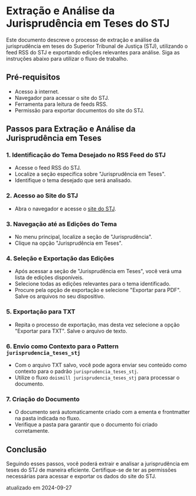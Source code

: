 # Extração e Análise da Jurisprudência em Teses do STJ

Este documento descreve o processo de extração e análise da jurisprudência em teses do Superior Tribunal de Justiça (STJ), utilizando o feed RSS do STJ e exportando edições relevantes para análise. Siga as instruções abaixo para utilizar o fluxo de trabalho.

## Pré-requisitos

- Acesso à internet.
- Navegador para acessar o site do STJ.
- Ferramenta para leitura de feeds RSS.
- Permissão para exportar documentos do site do STJ.

## Passos para Extração e Análise da Jurisprudência em Teses

### 1. Identificação do Tema Desejado no RSS Feed do STJ

- Acesse o feed RSS do STJ.
- Localize a seção específica sobre "Jurisprudência em Teses".
- Identifique o tema desejado que será analisado.

### 2. Acesso ao Site do STJ

- Abra o navegador e acesse o [site do STJ](https://www.stj.jus.br).
  
### 3. Navegação até as Edições do Tema

- No menu principal, localize a seção de "Jurisprudência".
- Clique na opção "Jurisprudência em Teses".

### 4. Seleção e Exportação das Edições

- Após acessar a seção de "Jurisprudência em Teses", você verá uma lista de edições disponíveis.
- Selecione todas as edições relevantes para o tema identificado.
- Procure pela opção de exportação e selecione "Exportar para PDF". Salve os arquivos no seu dispositivo.

### 5. Exportação para TXT

- Repita o processo de exportação, mas desta vez selecione a opção "Exportar para TXT". Salve o arquivo de texto.

### 6. Envio como Contexto para o Pattern `jurisprudencia_teses_stj`

- Com o arquivo TXT salvo, você pode agora enviar seu conteúdo como contexto para o padrão `jurisprudencia_teses_stj`.
- Utilize o fluxo `doismill jurisprudencia_teses_stj` para processar o documento.

### 7. Criação do Documento

- O documento será automaticamente criado com a ementa e frontmatter na pasta indicada no fluxo.
- Verifique a pasta para garantir que o documento foi criado corretamente.

## Conclusão

Seguindo esses passos, você poderá extrair e analisar a jurisprudência em teses do STJ de maneira eficiente. Certifique-se de ter as permissões necessárias para acessar e exportar os dados do site do STJ.

atualizado em 2024-09-27